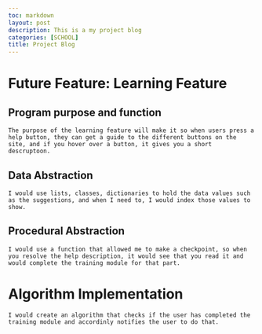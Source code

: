 ```yaml
---
toc: markdown                                                               
layout: post
description: This is a my project blog
categories: [SCHOOL]
title: Project Blog
---
```

>  
# Future Feature: Learning Feature  
## Program purpose and function

    The purpose of the learning feature will make it so when users press a help button, they can get a guide to the different buttons on the site, and if you hover over a button, it gives you a short descruptoon. 

## Data Abstraction

    I would use lists, classes, dictionaries to hold the data values such as the suggestions, and when I need to, I would index those values to show. 

## Procedural Abstraction

    I would use a function that allowed me to make a checkpoint, so when you resolve the help description, it would see that you read it and would complete the training module for that part. 

# Algorithm Implementation

    I would create an algorithm that checks if the user has completed the training module and accordinly notifies the user to do that.


>